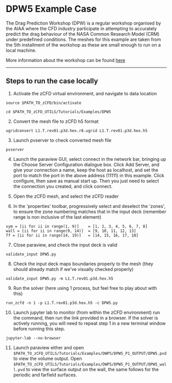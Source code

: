 # DPW5 Example Case

The Drag Prediction Workshop (DPW) is a regular workshop organised by the AIAA where the CFD industry participate in attempting to accurately predict the drag behaviour of the NASA Common Research Model (CRM) under predefined conditions. The meshes for this example are taken from the 5th installment of the workshop as these are small enough to run on a local machine.

More information about the workshop can be found [here](https://aiaa-dpw.larc.nasa.gov/Workshop5/workshop5.html)
___

## Steps to run the case locally

1. Activate the zCFD virtual environment, and navigate to data location

```
source $PATH_TO_zCFD/bin/activate

cd $PATH_TO_zCFD_UTILS/Tutorials/Examples/DPW5
```

2. Convert the mesh file to zCFD h5 format
```
ugridconvert L1.T.rev01.p3d.hex.r8.ugrid L1.T.rev01.p3d.hex.h5
```

3. Launch pvserver to check converted mesh file
```
pvserver
```

4. Launch the paraview GUI, select connect in the network bar, bringing up the Choose Server Configuration dialogue box. Click Add Server, and give your connection a name, keep the host as localhost, and set the port to match the port in the above address (11111) in this example. Click configure, then save as manual start up. Then you just need to select the connection you created, and click connect.

5. Open the zCFD mesh, and select the zCFD reader

6. In the 'properties' toolbar, progressively select and deselect the 'zones', to ensure the zone numbering matches that in the input deck (remember range is non inclusive of the last element)

```
sym = [ii for ii in range(1, 9)]    = [1, 2, 3, 4, 5, 6, 7, 8]
wall = [ii for ii in range(9, 14)]  = [9, 10, 11, 12, 13]
ff = [ii for ii in range(14, 19)]   = [14, 15, 16, 17, 18]
```
7. Close paraview, and check the input deck is valid

```
validate_input DPW5.py
```
8. Check the input deck maps boundaries properly to the mesh (they should already match if we've visually checked properly)

```
validate_input DPW5.py -m L1.T.rev01.p3d.hex.h5
```
9. Run the solver (here using 1 process, but feel free to play about with this)

```
run_zcfd -n 1 -p L1.T.rev01.p3d.hex.h5 -c DPW5.py 
```
10. Launch jupyter lab to monitor (from within the zCFD environment) run the command, then run the link provided in a browser. If the solver is actively running, you will need to repeat step 1 in a new terminal window before running this step.
```
jupyter-lab --no-browser
```
11. Launch paraview either and open `$PATH_TO_zCFD_UTILS/Tutorials/Examples/DWP5/DPW5_P1_OUTPUT/DPW5.pvd` to view the volume output. Open `$PATH_TO_zCFD_UTILS/Tutorials/Examples/DWP5/DPW5_P1_OUTPUT/DPW5_wall.pvd` to view the surface output on the wall, the same follows for the periodic and farfield surfaces.
